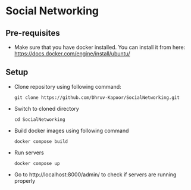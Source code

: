 # Social Networking

## Pre-requisites
- Make sure that you have docker installed. You can install it from here: https://docs.docker.com/engine/install/ubuntu/

## Setup
- Clone repository using following command:
    ```
    git clone https://github.com/Dhruv-Kapoor/SocialNetworking.git
    ```
- Switch to cloned directory
    ```
    cd SocialNetworking
    ```
- Build docker images using following command
    ```
    docker compose build
    ```
- Run servers
    ```
    docker compose up
    ```
- Go to http://localhost:8000/admin/ to check if servers are running properly

